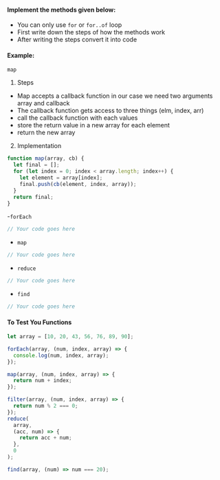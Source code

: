 #### Implement the methods given below:

- You can only use `for` or `for..of` loop
- First write down the steps of how the methods work
- After writing the steps convert it into code

#### Example:

`map`

1. Steps

- Map accepts a callback function in our case we need two arguments array and callback
- The callback function gets access to three things (elm, index, arr)
- call the callback function with each values
- store the return value in a new array for each element
- return the new array

2. Implementation

```js
function map(array, cb) {
  let final = [];
  for (let index = 0; index < array.length; index++) {
    let element = array[index];
    final.push(cb(element, index, array));
  }
  return final;
}
```

-`forEach`

```js
// Your code goes here
```

- `map`

```js
// Your code goes here
```

- `reduce`

```js
// Your code goes here
```

- `find`

```js
// Your code goes here
```

#### To Test You Functions

```js
let array = [10, 20, 43, 56, 76, 89, 90];

forEach(array, (num, index, array) => {
  console.log(num, index, array);
});

map(array, (num, index, array) => {
  return num + index;
});

filter(array, (num, index, array) => {
  return num % 2 === 0;
});
reduce(
  array,
  (acc, num) => {
    return acc + num;
  },
  0
);

find(array, (num) => num === 20);
```
